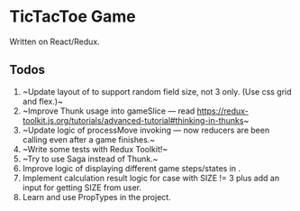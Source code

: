 # TicTacToe Game
Written on React/Redux.

## Todos

1. ~Update layout of <Playground> to support random field size, not 3 only. (Use css grid and flex.)~
2. ~Improve Thunk usage into gameSlice — read https://redux-toolkit.js.org/tutorials/advanced-tutorial#thinking-in-thunks~
3. ~Update logic of processMove invoking — now reducers are been calling even after a game finishes.~
4. ~Write some tests with Redux Toolkit!~
5. ~Try to use Saga instead of Thunk.~
6. Improve logic of displaying different game steps/states in <App />.
7. Implement calculation result logic for case with SIZE != 3 plus add an input for getting SIZE from user.
8. Learn and use PropTypes in the project.

